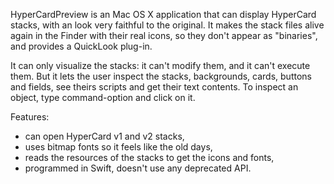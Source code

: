 HyperCardPreview is an Mac OS X application that can display HyperCard stacks, with an look
very faithful to the original. It makes the stack files alive again in the Finder with
their real icons, so they don't appear as "binaries", and provides a QuickLook plug-in.

It can only visualize the stacks: it can't modify them, and it can't execute them. But it lets
the user inspect the stacks, backgrounds, cards, buttons and fields, see theirs scripts and
get their text contents. To inspect an object, type command-option and click on it.

Features:
- can open HyperCard v1 and v2 stacks,
- uses bitmap fonts so it feels like the old days,
- reads the resources of the stacks to get the icons and fonts,
- programmed in Swift, doesn't use any deprecated API.
